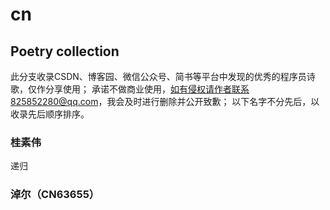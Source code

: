 # cn

## Poetry collection


此分支收录CSDN、博客园、微信公众号、简书等平台中发现的优秀的程序员诗歌，仅作分享使用；
承诺不做商业使用，如有侵权请作者联系825852280@qq.com，我会及时进行删除并公开致歉；
以下名字不分先后，以收录先后顺序排序。

### 桂素伟	
递归

### 淖尔（CN63655）

